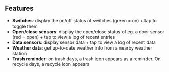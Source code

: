 ## Features

* **Switches**: display the on/off status of switches (green = on) + tap to toggle them
* **Open/close sensors**: display the open/close status of eg. a door sensor (red = open) + tap to view a log of recent entries
* **Data sensors**: display sensor data + tap to view a log of recent data
* **Weather data**: get up-to-date weather info from a nearby weather station
* **Trash reminder**: on trash days, a trash icon appears as a reminder. On recycle days, a recycle icon appears

